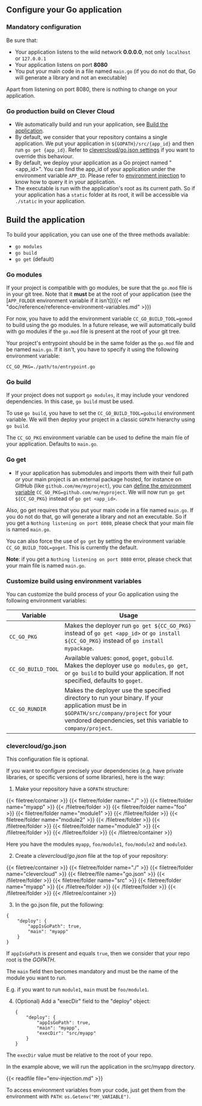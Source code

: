 ## Configure your Go application

### Mandatory configuration

Be sure that:

* Your application listens to the wild network **0.0.0.0**, not only `localhost` or `127.0.0.1`
* Your application listens on port **8080**
* You put your main code in a file named `main.go` (if you do not do that, Go will generate a library and not an executable)

Apart from listening on port 8080, there is nothing to change on your application.

### Go production build on Clever Cloud

* We automatically build and run your application, see [Build the application](#build-the-application).
* By default, we consider that your repository contains a single application. We put your application in `${GOPATH}/src/{app_id}` and then run `go get {app_id}`. Refer to [clevercloud/go.json settings](#clevercloud/go.json-settings) if you want to override this behaviour.
* By default, we deploy your application as a Go project named "<app_id>". You can find the app_id of your application under the environment variable `APP_ID`. Please refer to [environment injection](#environment-injection) to know how to query it in your application.
* The executable is run with the application's root as its current path. So if your application has a `static` folder at its root, it will be accessible via `./static` in your application.

## Build the application

To build your application, you can use one of the three methods available:

* `go modules`
* `go build`
* `go get` (default)

### Go modules

If your project is compatible with go modules, be sure that the `go.mod` file is in your git tree. Note that it **must** be at the root of your application (see the [`APP_FOLDER` environment variable if it isn't]({{< ref "doc/reference/reference-environment-variables.md" >}})

For now, you have to add the environment variable `CC_GO_BUILD_TOOL=gomod` to build using the go modules. In a future release, we will automatically
build with go modules if the `go.mod` file is present at the root of your git tree.

Your project's entrypoint should be in the same folder as the `go.mod` file and be named `main.go`. If it isn't, you have to specify it using the following environment variable:

`CC_GO_PKG=./path/to/entrypoint.go`

### Go build

If your project does not support `go modules`, it may include your vendored dependencies. In this case, `go build` must be used.

To use `go build`, you have to set the `CC_GO_BUILD_TOOL=gobuild` environment variable.
We will then deploy your project in a classic `GOPATH` hierarchy using `go build`.

The `CC_GO_PKG` environment variable can be used to define the main file of your application. Defaults to `main.go`.

### Go get

* If your application has submodules and imports them with their full path *or* your main project is an external package hosted, for instance on GitHub (like `github.com/me/myproject`), you can [define the environment variable](#setting-up-environment-variables-on-clever-cloud) `CC_GO_PKG=github.com/me/myproject`. We will now run `go get ${CC_GO_PKG}` instead of `go get <app_id>`.

Also, go get requires that you put your main code in a file named `main.go`. If you
do not do that, go will generate a library and not an executable. So if you get a `Nothing
listening on port 8080`, please check that your main file is named `main.go`.

You can also force the use of `go get` by setting the environment variable `CC_GO_BUILD_TOOL=goget`. This is currently the default.

**Note**: if you get a `Nothing listening on port 8080` error, please check that your main file is named `main.go`.

### Customize build using environment variables

You can customize the build process of your Go application using the following environment variables:

Variable | Usage
---------|------
`CC_GO_PKG` | Makes the deployer run `go get ${CC_GO_PKG}` instead of `go get <app_id>` or `go install ${CC_GO_PKG}` instead of `go install mypackage`.
`CC_GO_BUILD_TOOL` | Available values: `gomod`, `goget`, `gobuild`. Makes the deployer use `go modules`, `go get`, or `go build` to build your application. If not specified, defaults to `goget`.
`CC_GO_RUNDIR` | Makes the deployer use the specified directory to run your binary. If your application must be in `$GOPATH/src/company/project` for your vendored dependencies, set this variable to `company/project`.

### clevercloud/go.json

This configuration file is optional.

If you want to configure precisely your dependencies (e.g. have private libraries, or specific versions of some libraries), here is the way:

1. Make your repository have a `GOPATH` structure:

{{< filetree/container >}}
  {{< filetree/folder name="./" >}}
    {{< filetree/folder name="myapp" >}}
    {{< /filetree/folder >}}
    {{< filetree/folder name="foo" >}}
        {{< filetree/folder name="module1" >}}
        {{< /filetree/folder >}}
        {{< filetree/folder name="module2" >}}
        {{< /filetree/folder >}}
    {{< /filetree/folder >}}
    {{< filetree/folder name="module3" >}}
    {{< /filetree/folder >}}
  {{< /filetree/folder >}}
{{< /filetree/container >}}

Here you have the modules `myapp`, `foo/module1`, `foo/module2` and `module3`.

2. Create a *clevercloud/go.json* file at the top of your repository:

{{< filetree/container >}}
  {{< filetree/folder name="./" >}}
    {{< filetree/folder name="clevercloud" >}}
      {{< filetree/file name="go.json" >}}
    {{< /filetree/folder >}}
    {{< filetree/folder name="src" >}}
      {{< filetree/folder name="myapp" >}}
      {{< /filetree/folder >}}
    {{< /filetree/folder >}}
  {{< /filetree/folder >}}
{{< /filetree/container >}}

3. In the go.json file, put the following:

```json{linenos=table}
{
    "deploy": {
        "appIsGoPath": true,
        "main": "myapp"
    }
}
```

If `appIsGoPath` is present and equals `true`, then we consider that your repo root is the *GOPATH*.

The `main` field then becomes mandatory and must be the name of the module you want to run.

E.g. if you want to run `module1`, `main` must be `foo/module1`.

4. (Optional) Add a "execDir" field to the "deploy" object:

    ```json{linenos=table}
    {
        "deploy": {
            "appIsGoPath": true,
            "main": "myapp",
            "execDir": "src/myapp"
        }
    }
    ```

The `execDir` value must be relative to the root of your repo.

In the example above, we will run the application in the src/myapp directory.

{{< readfile file="env-injection.md" >}}

To access environment variables from your code, just get them from the environment with `PATH`: `os.Getenv("MY_VARIABLE")`.

